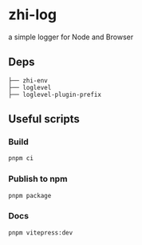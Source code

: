# zhi-log

a simple logger for Node and Browser

## Deps

```
├── zhi-env
├── loglevel
├── loglevel-plugin-prefix
```

## Useful scripts

### Build

```bash
pnpm ci
```

### Publish to npm

```bash
pnpm package
```

### Docs

```bash
pnpm vitepress:dev
```
